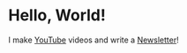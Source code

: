 # Hello, World!

I make [YouTube](https://youtube.com/@fabianfrankwerner) videos and write a [Newsletter](https://fabianfrankwerner.com/newsletter)!
